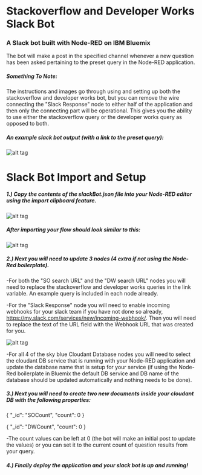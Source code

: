 # Stackoverflow and Developer Works Slack Bot
### A Slack bot built with Node-RED on IBM Bluemix
The bot will make a post in the specified channel whenever a new question has been asked pertaining to the preset query in the Node-RED application. 

##### Something To Note:
The instructions and images go through using and setting up both the stackoverflow and developer works bot, but you can remove the wire connecting the "Slack Response" node to either half of the application and then only the connecting part will be operational. This gives you the ability to use either the stackoverflow query or the developer works query as opposed to both.

##### An example slack bot output (with a link to the preset query):
![alt tag](https://github.com/franklsm1/SO_DW_slackBot/blob/master/SODWexample.PNG)

# Slack Bot Import and Setup
##### 1.) Copy the contents of the slackBot.json file into your Node-RED editor using the import clipboard feature.

![alt tag](https://github.com/franklsm1/SO_DW_slackBot/blob/master/import.PNG)


##### After importing your flow should look similar to this:
![alt tag](https://github.com/franklsm1/SO_DW_slackBot/blob/master/DWSOflow.PNG)

##### 2.) Next you will need to update 3 nodes (4 extra if not using the Node-Red boilerplate).
  -For both the "SO search URL" and the "DW search URL" nodes you will need to replace the stackoverflow and developer works queries in the link variable. An example query is included in each node already.
  
  -For the "Slack Response" node you will need to enable incoming webhooks for your slack team if you have not done so already, https://my.slack.com/services/new/incoming-webhook/. Then you will need to replace the text of the URL field with the Webhook URL that was created for you.
  
  ![alt tag](https://github.com/franklsm1/SO_DW_slackBot/blob/master/webhookToken.PNG)
  
  -For all 4 of the sky blue Cloudant Database nodes you will need to select the cloudant DB service that is running with your Node-RED application and update the database name that is setup for your service (if using the Node-Red boilerplate in Bluemix the default DB service and DB name of the database should be updated automatically and nothing needs to be done).
  
##### 3.) Next you will need to create two new documents inside your cloudant DB with the following properties:
  
{
  "_id": "SOCount",
  "count": 0
}

{
  "_id": "DWCount",
  "count": 0
}
  
  -The count values can be left at 0 (the bot will make an initial post to update the values) or you can set it to the current count of question results from your query.
  
##### 4.) Finally deploy the application and your slack bot is up and running!
